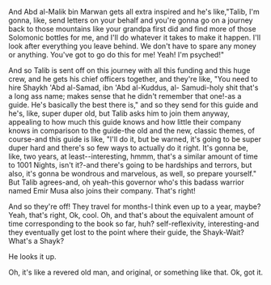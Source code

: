 And Abd al-Malik bin Marwan gets all extra inspired and he's like,"Talib, I'm gonna, like, send letters on your behalf and you're gonna go on a journey back to those mountains like your grandpa first did and find more of those Solomonic bottles for me, and I'll do whatever it takes to make it happen. I'll look after everything you leave behind. We don't have to spare any money or anything. You've got to go do this for me! Yeah! I'm psyched!"

And so Talib is sent off on this journey with all this funding and this huge crew, and he gets his chief officers together, and they're like, "You need to hire Shaykh 'Abd al-Samad, ibn 'Abd al-Kuddus, al- Samudi-holy shit that's a long ass name; makes sense that he didn't  remember that one!-as a guide. He's basically the best there is," and so they send for this guide and he's, like, super duper old, but Talib asks him to join them anyway, appealing to how much this guide knows and how little their company knows in comparison to the guide-the old and the new, classic themes, of course-and this guide is like, "I'll do it, but be warned, it's going to be super duper hard and there's so few ways to actually do it right. It's gonna be, like, two years, at least--interesting, hmmm, that's a similar amount of time to 1001 Nights, isn't it?-and there's going to be hardships and terrors, but also,  it's gonna be wondrous and marvelous, as well, so prepare yourself." But Talib agrees-and, oh yeah-this governor who's this badass warrior named Emir Musa also joins their company. That's right!

And so they're off! They travel for months-I think even up to a year, maybe? Yeah, that's right, Ok, cool. Oh, and that's about the equivalent amount of time corresponding to the book so far, huh? self-reflexivity, interesting-and they eventually get lost to the point where their guide, the Shayk-Wait? What's a Shayk?

He looks it up.

Oh, it's like a revered old man, and original, or something like that. Ok, got it.
